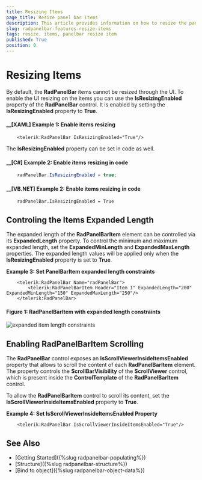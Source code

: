 ```yaml
---
title: Resizing Items
page_title: Resize panel bar items
description: This article provides information on how to resize the panel bar items.
slug: radpanelbar-features-resize-items
tags: resize, items, panelbar resize item
published: True
position: 0
---
```


# Resizing Items

By default, the __RadPanelBar__ items cannot be resized through the UI. To enable the UI resizing on the items you can use the __IsResizingEnabled__ property of the __RadPanelBar__ control. It is enabled by setting the __IsResizingEnabled__ property to __True__.

#### __[XAML] Example 1: Enable items resizing
```XAML
	<telerik:RadPanelBar IsResizingEnabled="True"/>
```

The __IsResizingEnabled__ property can be set in code as well.

#### __[C#] Example 2: Enable items resizing in code
```C#
	radPanelBar.IsResizingEnabled = true;
```

#### __[VB.NET] Example 2: Enable items resizing in code
```VB.NET
	radPanelBar.IsResizingEnabled = True
```

## Controling the Items Expanded Length

The expanded length of the __RadPanelBarItem__ element can be controlled via its __ExpandedLength__ property. To control the minimum and maximum expanded length, set the __ExpandedMinLength__ and __ExpandedMaxLength__ properties. The expanded length values will be applied only when the __IsResizingEnabled__ property is set to __True__.

__Example 3: Set PanelBarItem expanded length constraints__
```XAML
	<telerik:RadPanelBar Name="radPanelBar">
        <telerik:RadPanelBarItem Header="Item 1" ExpandedLength="200" ExpandedMinLength="150" ExpandedMaxLength="250"/>
    </telerik:RadPanelBar>
```

#### __Figure 1: RadPanelBarItem with expanded length constraints__

![expanded item length constraints](../images/panelbaritem-expanded.gif)

## Enabling RadPanelBarItem Scrolling

The __RadPanelBar__ control exposes an __IsScrollViewerInsideItemsEnabled__ property that allows to scroll the content of each __RadPanelBarItem__ element. The property controls the __ScrollBarVisibility__ of the __ScrollViewer__ control, which is present inside the __ControlTemplate__ of the __RadPanelBarItem__ control.

To allow the __RadPanelBarItem__ control to scroll its content, set the __IsScrollViewerInsideItemsEnabled__ property to __True__.

__Example 4: Set IsScrollViewerInsideItemsEnabled Property__
```XAML
	<telerik:RadPanelBar IsScrollViewerInsideItemsEnabled="True"/>
```

## See Also

* [Getting Started]({%slug radpanelbar-populating%})
* [Structure]({%slug radpanelbar-structure%})
* [Bind to object]({%slug radpanelbar-object-data%})
